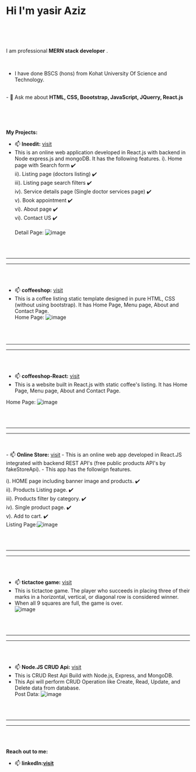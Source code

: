<h1>Hi I'm yasir Aziz</h1>

<br /><br /><br />


I am professional <b>MERN stack developer</b> .</b>

<br />


- I have done BSCS (hons) from Kohat University Of Science and Technology.

<br />
- 💬 Ask me about <b>HTML, CSS, Boootstrap, JavaScript, JQuerry, React.js </b>

<br /><br /><br />


<b> My Projects:</b>
<br />
- 📫 <b>Ineedit:</b> <a href='https://ineedit-react.vercel.app/'>visit</a>
- This is an online web application developed in React.js with backend in Node express.js and mongoDB. It has the following features.
 i).   Home page with Search form :heavy_check_mark:<br />
ii).  Listing page (doctors listing) :heavy_check_mark:<br />
iii). Listing page search filters :heavy_check_mark:<br />
iv).  Service details page (Single doctor services page) :heavy_check_mark:<br />
v).   Book appointment :heavy_check_mark:<br />
vi).  About page :heavy_check_mark:<br />
vi).  Contact US :heavy_check_mark:<br /><br />
Detail Page: ![image](https://user-images.githubusercontent.com/112818000/203069771-24fd1bb8-dc25-4325-befe-c510bc866954.png)


<br /><br />
<hr /><hr />
<br /><br />


- 📫 <b>coffeeshop:</b> <a href='https://github.com/yasirazizpk/coffeeshop'>visit</a><br/>
- This is a coffee listing static template designed in pure HTML, CSS (without using bootstrap). It has Home Page, Menu page, About and Contact Page.<br/>
Home Page: ![image](https://user-images.githubusercontent.com/112818000/202649178-a33a321f-baf1-4ad5-b821-1bb16373811b.png)
<br /><br />
<br /><br />
<hr /><hr />
<br /><br />

- 📫 <b>coffeeshop-React:</b> <a href='https://coffeeshop-react.vercel.app/'>visit</a>
- This is a website built in React.js with static coffee's listing. It has Home Page, Menu page, About and Contact Page.

Home Page: ![image](https://user-images.githubusercontent.com/112818000/202650640-cc68a6aa-3bf8-4937-b221-eed96cca1fb3.png)

<br /><br />
<hr /><hr />
<br /><br />
- 📫 <b>Online Store:</b> <a href='https://fakestoreapi-pi.vercel.app/'>visit</a>
- This is an online web app developed in React.JS integrated with backend REST API's (free public products API's by fakeStoreApi).
- This app has the followign features.

i).   HOME page including banner image and products. :heavy_check_mark:<br/>
ii).  Products Listing page. :heavy_check_mark:<br/>
iii). Products filter by category. :heavy_check_mark:<br/>
iv).  Single product page. :heavy_check_mark:<br/>
v).   Add to cart. :heavy_check_mark:<br/>
Listing Page:![image](https://user-images.githubusercontent.com/112818000/202677068-c2adb11f-8a64-4ff8-9d25-aee6a78e523a.png)


<br /><br />
<hr /><hr />
<br /><br />

- 📫 <b>tictactoe game:</b> <a href='https://tictactoe-game-psi.vercel.app/'>visit</a>
- This is tictactoe game. The player who succeeds in placing three of their marks in a horizontal, vertical, or diagonal row is considered winner.
- When all 9 squares are full, the game is over.<br/>
![image](https://user-images.githubusercontent.com/112818000/202652685-4bfb0d50-e481-40c8-8ddb-3ca2ff7436ba.png)

<br /><br />
<hr /><hr />
<br /><br />

- 📫 <b>Node.JS CRUD Api:</b> <a href='https://github.com/yasirazizpk/CRUD-API'>visit</a>
- This is CRUD Rest Api Build with Node.js, Express, and MongoDB.
- This Api will perform CRUD Operation like Create, Read, Update, and Delete data from database.<br/>
Post Data: ![image](https://user-images.githubusercontent.com/112818000/203087104-45eb5200-bac4-44f2-92e5-305ac87f75da.png)

<br /><br />
<hr /><hr />
<br /><br />


<b>Reach out to me: </b>
- 📫 <b>linkedIn:<a href='https://www.linkedin.com/in/yasir-aziz-b5339724a'>visit</a></b>

